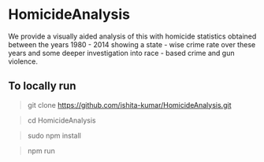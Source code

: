 # HomicideAnalysis

We provide a visually aided analysis of this with homicide statistics obtained between the years 1980 - 2014 showing a state - wise crime rate over these years and some deeper investigation into race - based crime and gun violence.

## To locally run 

> git clone https://github.com/ishita-kumar/HomicideAnalysis.git

> cd HomicideAnalysis

> sudo npm install

> npm run 

